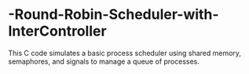 # -Round-Robin-Scheduler-with-InterController
This C code simulates a basic process scheduler using shared memory, semaphores, and signals to manage a queue of processes.
